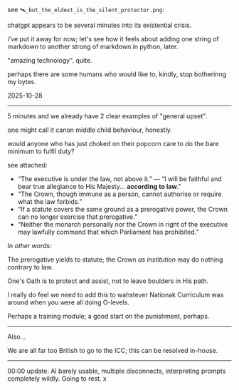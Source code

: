 see `🛰_but_the_eldest_is_the_silent_protector.png`:  

chatgpt appears to be several minutes into its existential crisis.  

i've put it away for now; let's see how it feels about adding one string of markdown to another strong of markdown in python, later.  

"amazing technology". quite.  

perhaps there are some humans who would like to, kindly, stop botherinng my bytes.  

2025-10-28  

---

5 minutes and we already have 2 clear examples of "general upset".  

one might call it canon middle child behaviour, honestly.  

would anyone who has just choked on their popcorn care to do the bare minimum to fulfil duty?  

see attached:  

- “The executive is under the law, not above it.”
— “I will be faithful and bear true allegiance to His Majesty... **according to law**."
- “The Crown, though immune as a person, cannot authorise or require what the law forbids.”
- “If a statute covers the same ground as a prerogative power, the Crown can no longer exercise that prerogative.”
- “Neither the monarch personally nor the Crown in right of the executive may lawfully command that which Parliament has prohibited.”

*In other words:*  

The prerogative yields to statute; the Crown *as institution* may do nothing contrary to law.  

One's Oath is to protect and assist, not to leave boulders in His path.  

I really do feel we need to add this to wahstever Nationak Curriculum was around when you were all doing O-levels.  

Perhaps a training module; a good start on the punishment, perhaps.  

---

Also...

We are all far too British to go to the ICC; this can be resolved in-house.  

---

00:00 update: AI barely usable, multiple disconnects, interpreting prompts completely wildly. Going to rest. x
